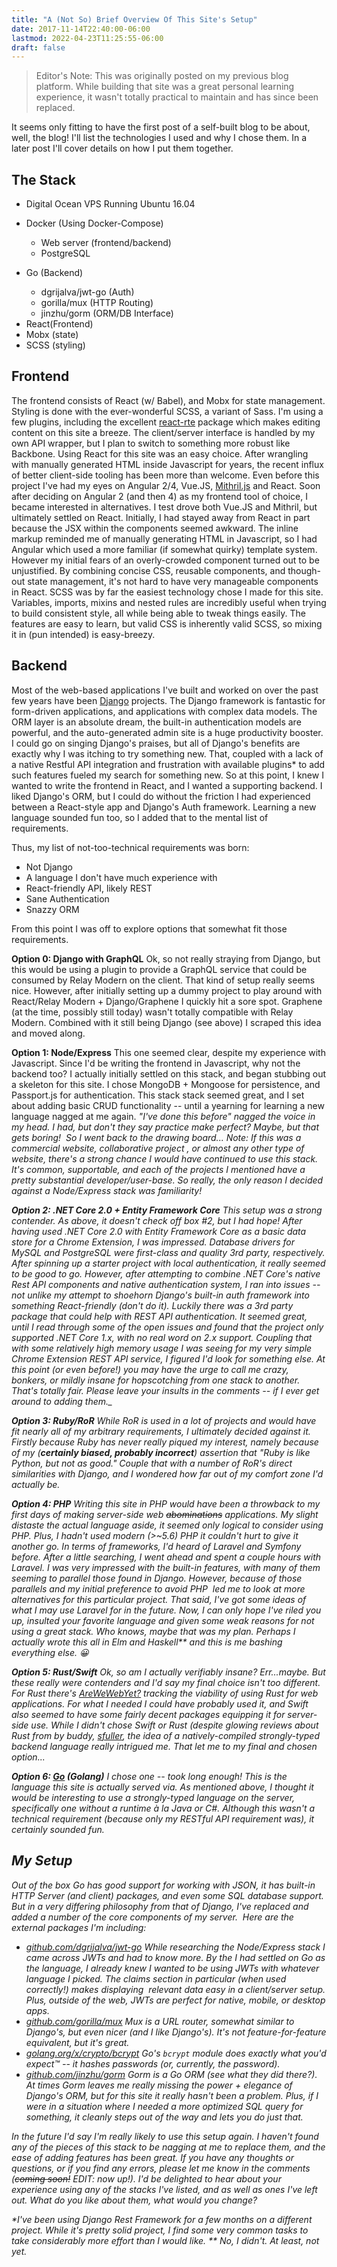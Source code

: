 ```yaml
---
title: "A (Not So) Brief Overview Of This Site's Setup"
date: 2017-11-14T22:40:00-06:00
lastmod: 2022-04-23T11:25:55-06:00
draft: false
---
```

> Editor's Note: This was originally posted on my previous blog platform. While building that site was a great personal learning experience, it wasn't totally practical to maintain and has since been replaced.


It seems only fitting to have the first post of a self-built blog to be about, well, the blog! I'll list the technologies I used and why I chose them. In a later post I'll cover details on how I put them together.
## The Stack
- Digital Ocean VPS Running Ubuntu 16.04
- Docker (Using Docker-Compose)
  - Web server (frontend/backend)
  - PostgreSQL
- Go (Backend)
  - dgrijalva/jwt-go (Auth)
      <li>gorilla/mux (HTTP Routing)
      <li>jinzhu/gorm (ORM/DB Interface)
  
  <li>React(Frontend)
      <li>Mobx (state)
      <li>SCSS (styling)
  
## Frontend&nbsp;
The frontend consists of React (w/ Babel), and Mobx for state management. Styling is done with the ever-wonderful SCSS, a variant of Sass. I'm using a few plugins, including the excellent [react-rte](https://github.com/sstur/react-rte) package which makes editing content on this site a breeze. The client/server interface is handled by my own API wrapper, but I plan to switch to something more robust like Backbone.
Using React for this site was an easy choice. After wrangling with manually generated HTML inside Javascript for years, the recent influx of better client-side tooling has been more than welcome. Even before this project I've had my eyes on Angular 2/4, Vue.JS, [Mithril.js](https://mithril.js.org) and React. Soon after deciding on Angular 2 (and then 4) as my frontend tool of choice, I became interested in alternatives. I test drove both Vue.JS and Mithril, but ultimately settled on React.
Initially, I had stayed away from React in part because the JSX within the components seemed awkward. The inline markup reminded me of manually generating HTML in Javascript, so I had Angular which used a more familiar (if somewhat quirky) template system. However my initial fears of an overly-crowded component turned out to be unjustified. By combining concise CSS, reusable components, and though-out state management, it's not hard to have very manageable components in React.
SCSS was by far the easiest technology chose I made for this site. Variables, imports, mixins and nested rules are incredibly useful when trying to build consistent style, all while being able to tweak things easily. The features are easy to learn, but valid CSS is inherently valid SCSS, so mixing it in (pun intended) is easy-breezy.

## Backend
Most of the web-based applications I've built and worked on over the past few years have been [Django](https://www.djangoproject.com/) projects. The Django framework is fantastic for form-driven applications, and applications with complex data models. The ORM layer is an absolute dream, the built-in authentication models are powerful, and the auto-generated admin site is a huge productivity booster. I could go on singing Django's praises, but all of Django's benefits are exactly why I was itching to try something new. That, coupled with a lack of a native Restful API integration and frustration with available plugins* to add such features fueled my search for something new.
So at this point, I knew I wanted to write the frontend in React, and I wanted a supporting backend. I liked Django's ORM, but I could do without the friction I had experienced between a React-style app and Django's Auth framework. Learning a new language sounded fun too, so I added that to the mental list of requirements.

Thus, my list of not-too-technical requirements was born:

  - Not Django
  - A language I don't have much experience with
  - React-friendly API, likely REST
  - Sane Authentication
  - Snazzy ORM

From this point I was off to explore options that somewhat fit those requirements.

**Option 0: Django with GraphQL**
Ok, so not really straying from Django, but this would be using a plugin to provide a GraphQL service that could be consumed by Relay Modern on the client. That kind of setup really seems nice. However, after initially setting up a dummy project to play around with React/Relay Modern + Django/Graphene I quickly hit a sore spot. Graphene (at the time, possibly still today) wasn't totally compatible with Relay Modern. Combined with it still being Django (see above) I scraped this idea and moved along.

**Option 1: Node/Express**
This one seemed clear, despite my experience with Javascript. Since I'd be writing the frontend in Javascript, why not the backend too? I actually initially settled on this stack, and began stubbing out a skeleton for this site. I chose MongoDB + Mongoose for persistence, and Passport.js for authentication. This stack stack seemed great, and I set about adding basic CRUD functionality -- until a yearning for learning a new language nagged at me again. <em>"I've done this before" nagged the voice in my head. I had, but don't they say practice make perfect? Maybe, but that gets boring! &nbsp;So I went back to the drawing board...
_Note: If this was a commercial website, collaborative project , or almost any other type of website, there's a strong chance I would have continued to use this stack. It's common, supportable, and each of the projects I mentioned have a pretty substantial developer/user-base. So really, the only reason I decided against a Node/Express stack was familiarity!_

**Option 2: .NET Core 2.0 + Entity Framework Core**
This setup was a strong contender. As above, it doesn't check off box #2, but I had hope! After having used .NET Core 2.0 with Entity Framework Core as a basic data store for a Chrome Extension, I was impressed. Database drivers for MySQL and PostgreSQL were first-class and quality 3rd party, respectively. After spinning up a starter project with local authentication, it really seemed to be good to go. However, after attempting to combine .NET Core's native Rest API components and native authentication system, I ran into issues -- not unlike my attempt to shoehorn Django's built-in auth framework into something React-friendly (don't do it). Luckily there was a 3rd party package that could help with REST API authentication. It seemed great, until I read through some of the open issues and found that the project only supported .NET Core 1.x, with no real word on 2.x support. Coupling that with some relatively high memory usage I was seeing for my very simple Chrome Extension REST API service, I figured I'd look for something else.
_At this point (or even before!) you may have the urge to call me crazy, bonkers, or mildly insane for hopscotching from one stack to another. That's totally fair. Please leave your insults in the comments -- if I ever get around to adding them.__

**Option 3: Ruby/RoR**
While RoR is used in a lot of projects and would have fit nearly all of my arbitrary requirements, I ultimately decided against it. Firstly because Ruby has never really piqued my interest, namely because of my (**certainly biased, probably incorrect**) assertion that _"Ruby is like Python, but not as good."_ Couple that with a number of RoR's direct similarities with Django, and I wondered how far out of my comfort zone I'd actually be.

**Option 4: PHP**
Writing this site in PHP would have been a throwback to my first days of making server-side web ~~abominations~~ applications. My slight distaste the actual language aside, it seemed only logical to consider using PHP. Plus, I hadn't used modern (&gt;~5.6) PHP it couldn't hurt to give it another go. In terms of frameworks, I'd heard of Laravel and Symfony before. After a little searching, I went ahead and spent a couple hours with Laravel. I was very impressed with the built-in features, with many of them seeming to parallel those found in Django. However, because of those parallels and my initial preference to avoid PHP &nbsp;led me to look at more alternatives for this particular project. That said, I've got some ideas of what I may use Laravel for in the future.
_Now, I can only hope I've riled you up, insulted your favorite language and given some weak reasons for not using a great stack. Who knows, maybe that was my plan. Perhaps I actually wrote this all in Elm and Haskell** and this is me bashing everything else. 😀&nbsp;_

**Option 5: Rust/Swift**
Ok, so am I actually _verifiably_ insane? Err...maybe. But these really were contenders and I'd say my final choice isn't too different. For Rust there's [AreWeWebYet?](http://www.arewewebyet.org/) tracking the viability of using Rust for web applications. For what I needed I could have probably used it, and Swift also seemed to have some fairly decent packages equipping it for server-side use. While I didn't chose Swift or Rust (despite glowing reviews about Rust from by buddy, [sfuller](https://samfullerstudios.com/), the idea of a natively-compiled strongly-typed backend language really intrigued me. That let me to my final and chosen option...

**Option 6: [Go](https://golang.org/) (Golang)**
I chose one -- took long enough! This is the language this site is actually served via. As mentioned above, I thought it would be interesting to use a strongly-typed language on the server, specifically one without a runtime à la Java or C#. Although this wasn't a technical requirement (because only my RESTful API requirement was), it certainly sounded fun.


## My Setup
Out of the box Go has good support for working with JSON, it has built-in HTTP Server (and client) packages, and even some SQL database support. But in a very differing philosophy from that of Django, I've replaced and added a number of the core components of my server. &nbsp;Here are the external packages I'm including:

  - [github.com/dgrijalva/jwt-go](http://github.com/dgrijalva/jwt-go) While researching the Node/Express stack I came across JWTs and had to know more. By the I had settled on Go as the language, I already knew I wanted to be using JWTs with whatever language I picked. The claims section in particular (when used correctly!) makes displaying &nbsp;relevant data easy in a client/server setup. Plus, outside of the web, JWTs are perfect for native, mobile, or desktop apps.
  - [github.com/gorilla/mux](http://github.com/gorilla/mux) Mux is a URL router, somewhat similar to Django's, but even nicer (and I like Django's). It's not feature-for-feature equivalent, but it's great.
  - [golang.org/x/crypto/bcrypt](http://golang.org/x/crypto/bcrypt) Go's `bcrypt` module does _exactly what you'd expect™️_ -- it hashes passwords (or, currently, the password).
  - [github.com/jinzhu/gorm](http://github.com/jinzhu/gorm) Gorm is a Go ORM (see what they did there?). At times Gorm leaves me really missing the power + elegance of Django's ORM, but for this site it really hasn't been a problem. Plus, if I were in a situation where I needed a more optimized SQL query for something, it cleanly steps out of the way and lets you do just that.

In the future I'd say I'm really likely to use this setup again. I haven't found any of the pieces of this stack to be nagging at me to replace them, and the ease of adding features has been great.
If you have any thoughts or questions, or if you find any errors, please let me know in the comments (~~coming soon!~~ EDIT: now up!). I'd be delighted to hear about your experience using any of the stacks I've listed, and as well as ones I've left out. What do you like about them, what would you change?


*I've been using Django Rest Framework for a few months on a different project. While it's pretty solid project, I find some very common tasks to take considerably more effort than I would like.
** No, I didn't. At least, not yet.